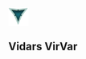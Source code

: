 <img align="center" src="./LOOGOO.png" alt="3 Vs logo" id="logo" width="40" height="37" >
     
 <div class="placeholder"><h2 class="placeholder-text">Vidars VirVar</h2></div>
 

<!--
**VidarHeritier/VidarHeritier** is a ✨ _special_ ✨ repository because its `README.md` (this file) appears on your GitHub profile.

Here are some ideas to get you started:

- 🔭 I’m currently working on ...
- 🌱 I’m currently learning ...
- 👯 I’m looking to collaborate on ...
- 🤔 I’m looking for help with ...
- 💬 Ask me about ...
- 📫 How to reach me: ...
- 😄 Pronouns: ...
- ⚡ Fun fact: ...
-->
